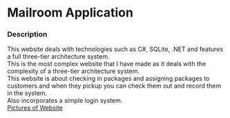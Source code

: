 # Mailroom Application
### Description
This website deals with technologies such as C#, SQLite, .NET and features a full three-tier architecture system.  
This is the most complex website that I have made as it deals with the complexity of a three-tier architecture system.  
This website is about checking in packages and assigning packages to customers and when they pickup you can check them out and record them in the system.  
Also incorporates a simple login system.  
[Pictures of Website](https://imgur.com/a/CykLmLZ)
